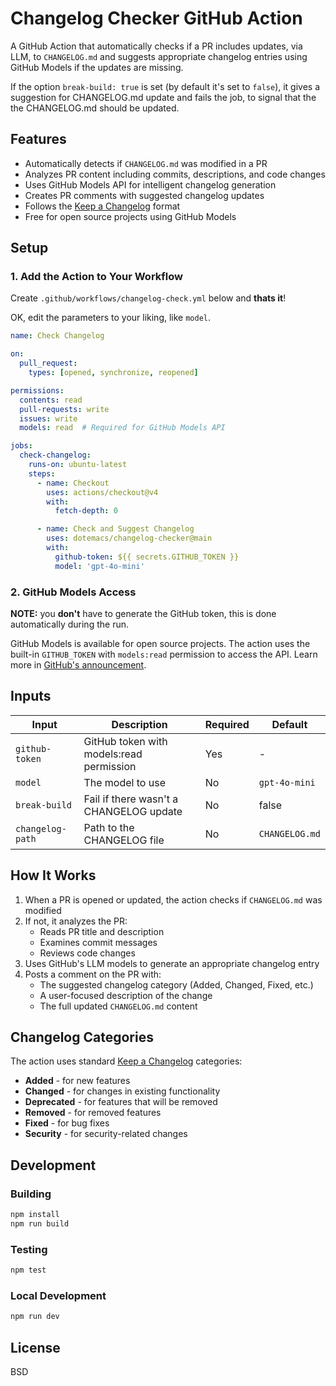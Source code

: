 # Changelog Checker GitHub Action

A GitHub Action that automatically checks if a PR includes updates,
via LLM, to `CHANGELOG.md` and suggests appropriate changelog entries
using GitHub Models if the updates are missing.

If the option `break-build: true` is set (by default it's set to
`false`), it gives a suggestion for CHANGELOG.md update and fails the
job, to signal that the the CHANGELOG.md should be updated.

## Features

- Automatically detects if `CHANGELOG.md` was modified in a PR
- Analyzes PR content including commits, descriptions, and code changes
- Uses GitHub Models API for intelligent changelog generation
- Creates PR comments with suggested changelog updates
- Follows the [Keep a Changelog](https://keepachangelog.com/en/1.1.0/) format
- Free for open source projects using GitHub Models

## Setup

### 1. Add the Action to Your Workflow

Create `.github/workflows/changelog-check.yml` below and **thats it**!

OK, edit the parameters to your liking, like `model`.

```yaml
name: Check Changelog

on:
  pull_request:
    types: [opened, synchronize, reopened]

permissions:
  contents: read
  pull-requests: write
  issues: write
  models: read  # Required for GitHub Models API

jobs:
  check-changelog:
    runs-on: ubuntu-latest
    steps:
      - name: Checkout
        uses: actions/checkout@v4
        with:
          fetch-depth: 0

      - name: Check and Suggest Changelog
        uses: dotemacs/changelog-checker@main
        with:
          github-token: ${{ secrets.GITHUB_TOKEN }}
          model: 'gpt-4o-mini'
```

### 2. GitHub Models Access

**NOTE:** you **don't** have to generate the GitHub token, this is
done automatically during the run.

GitHub Models is available for open source projects. The action uses the built-in `GITHUB_TOKEN` with `models:read` permission to access the API. Learn more in [GitHub's announcement](https://github.blog/ai-and-ml/llms/solving-the-inference-problem-for-open-source-ai-projects-with-github-models/).

## Inputs

| Input | Description | Required | Default |
|-------|-------------|----------|---------|
| `github-token` | GitHub token with models:read permission | Yes | - |
| `model` | The model to use | No | `gpt-4o-mini` |
| `break-build` | Fail if there wasn't a CHANGELOG update | No | false |
| `changelog-path` | Path to the CHANGELOG file | No | `CHANGELOG.md` |

## How It Works

1. When a PR is opened or updated, the action checks if `CHANGELOG.md` was modified
2. If not, it analyzes the PR:
   - Reads PR title and description
   - Examines commit messages
   - Reviews code changes
3. Uses GitHub's LLM models to generate an appropriate changelog entry
4. Posts a comment on the PR with:
   - The suggested changelog category (Added, Changed, Fixed, etc.)
   - A user-focused description of the change
   - The full updated `CHANGELOG.md` content

## Changelog Categories

The action uses standard [Keep a Changelog](https://keepachangelog.com/) categories:

- **Added** - for new features
- **Changed** - for changes in existing functionality
- **Deprecated** - for features that will be removed
- **Removed** - for removed features
- **Fixed** - for bug fixes
- **Security** - for security-related changes

## Development

### Building

```bash
npm install
npm run build
```

### Testing

```bash
npm test
```

### Local Development

```bash
npm run dev
```

## License

BSD
